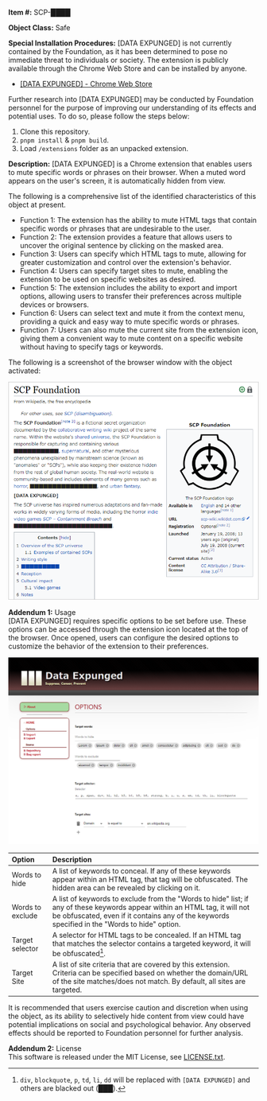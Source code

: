 **Item #:** SCP-&#9608;&#9608;&#9608;&#9608;  

**Object Class:** Safe  

**Special Installation Procedures:** [DATA EXPUNGED] is not currently contained by the Foundation, as it has been determined to pose no immediate threat to individuals or society. The extension is publicly available through the Chrome Web Store and can be installed by anyone.

- [[DATA EXPUNGED] - Chrome Web Store](https://chrome.google.com/webstore/detail/data-expunged/lmoeanpjjaliocmmbjloeiccpkoccado)

Further research into [DATA EXPUNGED] may be conducted by Foundation personnel for the purpose of improving our understanding of its effects and potential uses. To do so, please follow the steps below:

1. Clone this repository.
1. `pnpm install` & `pnpm build`.
1. Load `/extensions` folder as an unpacked extension.

**Description:** [DATA EXPUNGED] is a Chrome extension that enables users to mute specific words or phrases on their browser. When a muted word appears on the user's screen, it is automatically hidden from view.

The following is a comprehensive list of the identified characteristics of this object at present.

- Function 1: The extension has the ability to mute HTML tags that contain specific words or phrases that are undesirable to the user.
- Function 2: The extension provides a feature that allows users to uncover the original sentence by clicking on the masked area.
- Function 3: Users can specify which HTML tags to mute, allowing for greater customization and control over the extension's behavior.
- Function 4: Users can specify target sites to mute, enabling the extension to be used on specific websites as desired.
- Function 5: The extension includes the ability to export and import options, allowing users to transfer their preferences across multiple devices or browsers.
- Function 6: Users can select text and mute it from the context menu, providing a quick and easy way to mute specific words or phrases.
- Function 7: Users can also mute the current site from the extension icon, giving them a convenient way to mute content on a specific website without having to specify tags or keywords.

The following is a screenshot of the browser window with the object activated:

![](./img/example.png)

**Addendum 1:** Usage  
[DATA EXPUNGED] requires specific options to be set before use. These options can be accessed through the extension icon located at the top of the browser. Once opened, users can configure the desired options to customize the behavior of the extension to their preferences.

![](./img/options.png)

|Option|Description|
|:-|:-|
|Words to hide|A list of keywords to conceal. If any of these keywords appear within an HTML tag, that tag will be obfuscated. The hidden area can be revealed by clicking on it.|
|Words to exclude|A list of keywords to exclude from the "Words to hide" list; if any of these keywords appear within an HTML tag, it will not be obfuscated, even if it contains any of the keywords specified in the "Words to hide" option.|
|Target selector|A selector for HTML tags to be concealed. If an HTML tag that matches the selector contains a targeted keyword, it will be obfuscated[^1].|
|Target Site|A list of site criteria that are covered by this extension. Criteria can be specified based on whether the domain/URL of the site matches/does not match. By default, all sites are targeted.|

It is recommended that users exercise caution and discretion when using the object, as its ability to selectively hide content from view could have potential implications on social and psychological behavior. Any observed effects should be reported to Foundation personnel for further analysis.

**Addendum 2:** License  
This software is released under the MIT License, see [LICENSE.txt](./LICENSE.txt). 

[^1]: `div`, `blockquote`, `p`, `td`, `li`, `dd` will be replaced with `[DATA EXPUNGED]` and others are blacked out (&#9608;&#9608;&#9608;).

